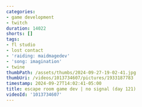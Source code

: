 ```yaml
---
categories:
- game development
- twitch
duration: 14022
shorts: []
tags:
- fl studio
- lost contact
- 'raiding: maidmagedev'
- 'song: imagination'
- twine
thumbPath: /assets/thumbs/2024-09-27-19-02-41.jpg
thumbUri: /videos/1013734607/pictures/1933187783
timestamp: 2024-09-27T14:02:41-05:00
title: escape room game dev | no signal (day 121)
videoId: '1013734607'
---
```


